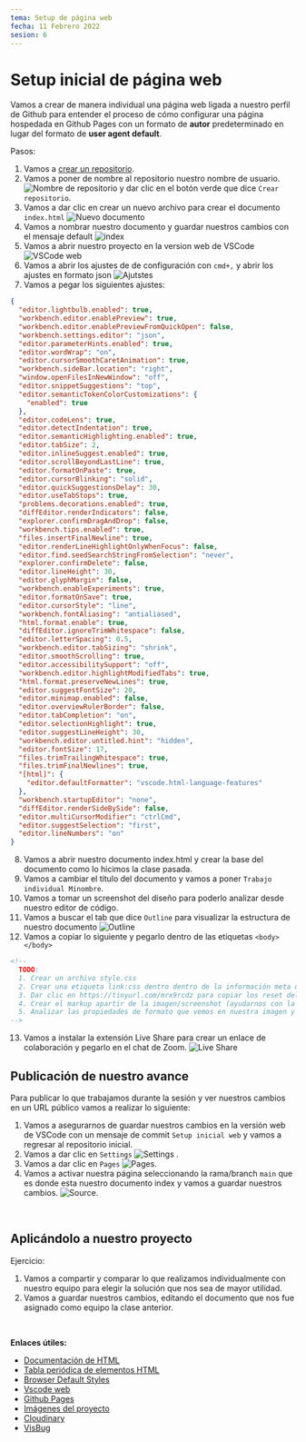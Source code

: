 ```yaml
---
tema: Setup de página web
fecha: 11 Febrero 2022
sesion: 6
---
```


# Setup inicial de página web

Vamos a crear de manera individual una página web ligada a nuestro perfil de Github para entender el proceso de cómo configurar una página hospedada en Github Pages con un formato de **autor** predeterminado en lugar del formato de **user agent default**.

Pasos:

1. Vamos a [crear un repositorio](https://repo.new).
2. Vamos a poner de nombre al repositorio nuestro nombre de usuario. ![Nombre de repositorio](https://res.cloudinary.com/pmichventura/image/upload/v1644504387/CENTRO/nombre.png) y dar clic en el botón verde que dice `Crear repositorio`.
3. Vamos a dar clic en crear un nuevo archivo para crear el documento `index.html` ![Nuevo documento](https://res.cloudinary.com/pmichventura/image/upload/v1644505045/CENTRO/nuevo.png)
4. Vamos a nombrar nuestro documento y guardar nuestros cambios con el mensaje default ![index](https://res.cloudinary.com/pmichventura/image/upload/v1644505506/CENTRO/index.jpg)
5. Vamos a abrir nuestro proyecto en la version web de VSCode ![VSCode web](https://res.cloudinary.com/pmichventura/image/upload/v1644506107/CENTRO/vscodedev.png)
6. Vamos a abrir los ajustes de de configuración con `cmd+,` y abrir los ajustes en formato json ![Ajutstes](https://res.cloudinary.com/pmichventura/image/upload/v1644506597/CENTRO/settings.png)
7. Vamos a pegar los siguientes ajustes:
```json
{
  "editor.lightbulb.enabled": true,
  "workbench.editor.enablePreview": true,
  "workbench.editor.enablePreviewFromQuickOpen": false,
  "workbench.settings.editor": "json",
  "editor.parameterHints.enabled": true,
  "editor.wordWrap": "on",
  "editor.cursorSmoothCaretAnimation": true,
  "workbench.sideBar.location": "right",
  "window.openFilesInNewWindow": "off",
  "editor.snippetSuggestions": "top",
  "editor.semanticTokenColorCustomizations": {
    "enabled": true
  },
  "editor.codeLens": true,
  "editor.detectIndentation": true,
  "editor.semanticHighlighting.enabled": true,
  "editor.tabSize": 2,
  "editor.inlineSuggest.enabled": true,
  "editor.scrollBeyondLastLine": true,
  "editor.formatOnPaste": true,
  "editor.cursorBlinking": "solid",
  "editor.quickSuggestionsDelay": 30,
  "editor.useTabStops": true,
  "problems.decorations.enabled": true,
  "diffEditor.renderIndicators": false,
  "explorer.confirmDragAndDrop": false,
  "workbench.tips.enabled": true,
  "files.insertFinalNewline": true,
  "editor.renderLineHighlightOnlyWhenFocus": false,
  "editor.find.seedSearchStringFromSelection": "never",
  "explorer.confirmDelete": false,
  "editor.lineHeight": 30,
  "editor.glyphMargin": false,
  "workbench.enableExperiments": true,
  "editor.formatOnSave": true,
  "editor.cursorStyle": "line",
  "workbench.fontAliasing": "antialiased",
  "html.format.enable": true,
  "diffEditor.ignoreTrimWhitespace": false,
  "editor.letterSpacing": 0.5,
  "workbench.editor.tabSizing": "shrink",
  "editor.smoothScrolling": true,
  "editor.accessibilitySupport": "off",
  "workbench.editor.highlightModifiedTabs": true,
  "html.format.preserveNewLines": true,
  "editor.suggestFontSize": 20,
  "editor.minimap.enabled": false,
  "editor.overviewRulerBorder": false,
  "editor.tabCompletion": "on",
  "editor.selectionHighlight": true,
  "editor.suggestLineHeight": 30,
  "workbench.editor.untitled.hint": "hidden",
  "editor.fontSize": 17,
  "files.trimTrailingWhitespace": true,
  "files.trimFinalNewlines": true,
  "[html]": {
    "editor.defaultFormatter": "vscode.html-language-features"
  },
  "workbench.startupEditor": "none",
  "diffEditor.renderSideBySide": false,
  "editor.multiCursorModifier": "ctrlCmd",
  "editor.suggestSelection": "first",
  "editor.lineNumbers": "on"
}
```
8. Vamos a abrir nuestro documento index.html y crear la base del documento como lo hicimos la clase pasada.
9. Vamos a cambiar el título del documento y vamos a poner `Trabajo individual Minombre`.
10. Vamos a tomar un screenshot del diseño para poderlo analizar desde nuestro editor de código.
11. Vamos a buscar el tab que dice `Outline` para visualizar la estructura de nuestro documento ![Outline](https://res.cloudinary.com/pmichventura/image/upload/v1644507215/CENTRO/outline.png)
12. Vamos a copiar lo siguiente y pegarlo dentro de las etiquetas `<body></body>`
```html
<!--
  TODO:
  1. Crear un archivo style.css
  2. Crear una etiqueta link:css dentro dentro de la información meta del documento.
  3. Dar clic en https://tinyurl.com/mrx9rcdz para copiar los reset del gist y pegarlo en el archivo style.css.
  4. Crear el markup apartir de la imagen/screenshot (ayudarnos con la tabla periódica ubicada al final del documento en enlaces útiles).
  5. Analizar las propiedades de formato que vemos en nuestra imagen y utilizar nuestro documento style.css para visualizar nuestros cambios (Tip: Utilizar Visbug para analizar cualquier página web y ver que propiedades podemos aplicarle a nuestro diseño).
-->
```
13. Vamos a instalar la extensión Live Share para crear un enlace de colaboración y pegarlo en el chat de Zoom. ![Live Share](https://res.cloudinary.com/pmichventura/image/upload/v1644506258/CENTRO/liveshare.png)

## Publicación de nuestro avance

Para publicar lo que trabajamos durante la sesión y ver nuestros cambios en un URL público vamos a realizar lo siguiente:

1. Vamos a asegurarnos de guardar nuestros cambios en la versión web de VSCode con un mensaje de commit `Setup inicial web` y vamos a regresar al repositorio inicial.
2. Vamos a dar clic en `Settings` ![Settings](https://res.cloudinary.com/pmichventura/image/upload/v1644508465/CENTRO/settings_btn.png) .
3. Vamos a dar clic en `Pages` ![Pages](https://res.cloudinary.com/pmichventura/image/upload/v1644508465/CENTRO/pages.png).
4. Vamos a activar nuestra página seleccionando la rama/branch `main` que es donde esta nuestro documento index y vamos a guardar nuestros cambios. ![Source](https://res.cloudinary.com/pmichventura/image/upload/v1644508465/CENTRO/source.png).

<br>

## Aplicándolo a nuestro proyecto

Ejercicio:

1. Vamos a compartir y comparar lo que realizamos individualmente con nuestro equipo para elegir la solución que nos sea de mayor utilidad.
2. Vamos a guardar nuestros cambios, editando el documento que nos fue asignado como equipo la clase anterior.

<br>

**Enlaces útiles:**

* [Documentación de HTML](https://mdn.io/html/es)
* [Tabla periódica de elementos HTML](https://madebymike.github.io/html5-periodic-table/)
* [Browser Default Styles](https://browserdefaultstyles.com)
* [Vscode web](https://vscode.dev)
* [Github Pages](https://pages.github.com)
* [Imágenes del proyecto](https://gist.github.com/venturamichel/8f5ca485cd72e7ee84b2ad9b912852d6)
* [Cloudinary](https://cloudinary.com)
* [VisBug](https://chrome.google.com/webstore/detail/visbug/cdockenadnadldjbbgcallicgledbeoc)
